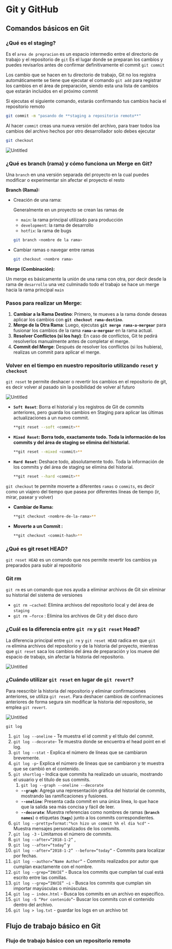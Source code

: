 # Git y GitHub

## **Comandos básicos en Git**

### **¿Qué es el staging?**

Es el `area de prepracion` es un espacio intermedio entre el directorio de trabajo y el repositorio de `git` Es el lugar donde se preparan los cambios y puedes revisarlos antes de confirmar definitivamente el commit `git commit`

Los cambio que se hacen en tu directorio de trabajo, Git no los registra automáticamente se tiene que ejecutar el comando `git add` para registrar los cambios en el área de preparación, siendo esta una lista de cambios que estarán incluidos en el próximo commit

Si ejecutas el siguiente comando, estarás confirmando tus cambios hacia el repositorio remoto

```bash
git commit -m "pasando de **staging a repositorio remoto**"
```

Al hacer `commit` creas una nueva versión del archivo, para traer todos loa cambios del archivo hechos por otro desarrollador solo debes ejecutar 

```bash
git checkout
```

![Untitled](Git%20y%20GitHub%20f46aee73fdf04051b21a968f2df8a147/Untitled.png)

### **¿Qué es branch (rama) y cómo funciona un Merge en Git?**

Una `branch` en una versión separada del proyecto en la cual puedes modificar o experimentar sin afectar el proyecto el resto

**Branch (Rama):**

- Creación de una rama:
    
    Generalmente en un proyecto se crean las ramas de
    
    - `main`: la rama principal utilizado para producción
    - `development`: la rama de desarrollo
    - `hotfix`: la rama de bugs
    
    ```bash
    git branch <nombre de la rama>
    ```
    
- Cambiar ramas o navegar entre ramas
    
    ```bash
    git checkout <nombre rama>
    ```
    

**Merge (Combinación):**

Un merge es básicamente la unión de una rama con otra, por decir desde la rama de `desarrollo` una vez culminado todo el trabajo se hace un merge hacia la rama principal `main`

### **Pasos para realizar un Merge:**

1. **Cambiar a la Rama Destino**: Primero, te mueves a la rama donde deseas aplicar los cambios con **`git checkout rama-destino`**.
2. **Merge de la Otra Rama**: Luego, ejecutas **`git merge rama-a-mergear`** para fusionar los cambios de la rama **`rama-a-mergear`** en la rama actual.
3. **Resolver Conflictos (si los hay)**: En caso de conflictos, Git te pedirá resolverlos manualmente antes de completar el merge.
4. **Commit del Merge**: Después de resolver los conflictos (si los hubiera), realizas un commit para aplicar el merge.

### **Volver en el tiempo en nuestro repositorio utilizando `reset` y `checkout`**

`git reset` te permite deshacer o revertir los cambios en el repositorio de git, es decir volver al pasado sin la posibilidad de volver al futuro

![Untitled](Git%20y%20GitHub%20f46aee73fdf04051b21a968f2df8a147/Untitled%201.png)

- **`Soft Reset`**: Borra el historial y los registros de Git de commits anteriores, pero guarda los cambios en Staging para aplicar las últimas actualizaciones a un nuevo commit.
    
    ```bash
    **git reset --soft <commit>**
    ```
    
- **`Mixed Reset`: Borra todo, exactamente todo. Toda la información de los commits y del área de staging se elimina del historial.**
    
    ```bash
    **git reset --mixed <commit>**
    ```
    
- **`Hard Reset`**: Deshace todo, absolutamente todo. Toda la información de los commits y del área de staging se elimina del historial.
    
    ```bash
    **git reset --hard <commit>**
    ```
    

`git checkout` te permite moverte a diferentes `ramas` o `commits`, es decir como un viajero del tiempo que pasea por diferentes líneas de tiempo (ir, mirar, pasear y volver)

- **Cambiar de Rama:**
    
    ```bash
    **git checkout <nombre-de-la-rama>**
    ```
    
- **Moverte a un Commit :**
    
    ```bash
    **git checkout <commit-hash>**
    ```
    

### **¿Qué es git reset HEAD?**

`git reset HEAD` es un comando que nos permite revertir los cambios ya preparados para subir al repositorio

### Git rm

`git rm` es un comando que nos ayuda a eliminar archivos de Git sin eliminar su historial del sistema de versiones

- `git rm —cached`: Elimina archivos del repositorio local y del área de `staging`
- `git rm —force` : Elimina los archivos de Git y del disco duro

### **¿Cuál es la diferencia entre** `git rm` **y** `git reset` **Head?**

La diferencia principal entre `git rm` y `git reset HEAD` radica en que `git rm` elimina archivos del repositorio y de la historia del proyecto, mientras que `git reset` saca los cambios del área de preparación y los mueve del espacio de trabajo, sin afectar la historia del repositorio.

![Untitled](Git%20y%20GitHub%20f46aee73fdf04051b21a968f2df8a147/Untitled%202.png)

### **¿Cuándo utilizar `git reset` en lugar de `git revert`?**

Para reescribir la historia del repositorio y eliminar confirmaciones anteriores, se utiliza `git reset`. Para deshacer cambios de confirmaciones anteriores de forma segura sin modificar la historia del repositorio, se emplea `git revert`.

![Untitled](Git%20y%20GitHub%20f46aee73fdf04051b21a968f2df8a147/Untitled%203.png)

`git log`

1. `git log --oneline` - Te muestra el id commit y el título del commit.
2. `git log --decorate`- Te muestra donde se encuentra el head point en el log.
3. `git log --stat` - Explica el número de líneas que se cambiaron brevemente.
4. `git log -p`- Explica el número de líneas que se cambiaron y te muestra que se cambió en el contenido.
5. `git shortlog` - Indica que commits ha realizado un usuario, mostrando el usuario y el titulo de sus commits.
    1. `git log --graph --oneline --decorate` 
    - **`--graph`**: Agrega una representación gráfica del historial de commits, mostrando las ramificaciones y fusiones.
    - **`--oneline`**: Presenta cada commit en una única línea, lo que hace que la salida sea más concisa y fácil de leer.
    - **`--decorate`**: Muestra referencias como nombres de ramas (**`branch names`**) o etiquetas (**`tags`**) junto a los commits correspondientes.
6. `git log --pretty=format:"%cn hizo un commit %h el dia %cd"` - Muestra mensajes personalizados de los commits.
7. `git log -3` - Limitamos el número de commits.
8. `git log --after=“2018-1-2”` ,
9. `git log --after=“today”` y
10. `git log --after=“2018-1-2” --before=“today”` - Commits para localizar por fechas.
11. `git log --author=“Name Author”` - Commits realizados por autor que cumplan exactamente con el nombre.
12. `git log --grep=“INVIE”` - Busca los commits que cumplan tal cual está escrito entre las comillas.
13. `git log --grep=“INVIE” –i` - Busca los commits que cumplan sin importar mayúsculas o minúsculas.
14. `git log – index.html` - Busca los commits en un archivo en específico.
15. `git log -S “Por contenido”`- Buscar los commits con el contenido dentro del archivo.
16. `git log > log.txt` - guardar los logs en un archivo txt

## **Flujo de trabajo básico en Git**

### **Flujo de trabajo básico con un repositorio remoto**